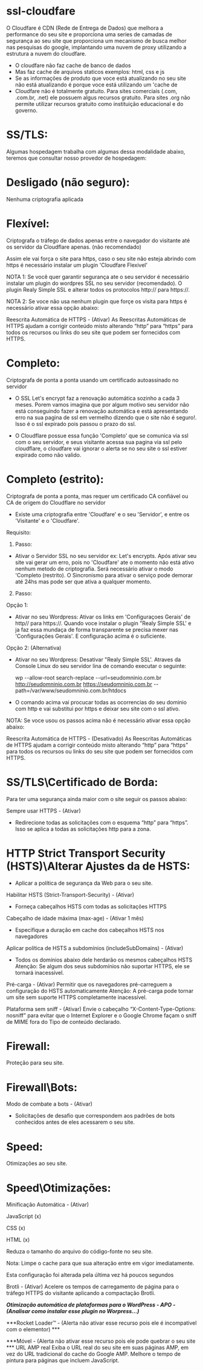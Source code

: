 # ssl-cloudfare

O Cloudfare é CDN (Rede de Entrega de Dados) que melhora a performance do seu site e proporciona uma series de camadas de segurança ao seu site que proporciona um mecanismo de busca melhor nas pesquisas do google, implantando uma nuvem de proxy utilizando a estrutura a nuvem do cloudfare.

- O cloudfare não faz cache de banco de dados
- Mas faz cache de arquivos staticos exemplos: html, css e js
- Se as informações de produto que voce está atualizando no seu site não está atualizando é porque voce está utilizando um 'cache de 
- Cloudfare não é totalmente gratuito. Para sites comerciais (.com, .com.br, .net) ele possuem algus recursos gratuito. Para sites .org não permite utilizar recursos gratuito como instituição educacional e do governo.


# SS/TLS:

Algumas hospedagem trabalha com algumas dessa modalidade abaixo, teremos que consultar nosso provedor de hospedagem:

# Desligado (não seguro): 

Nenhuma criptografia aplicada

# Flexível: 

Criptografa o tráfego de dados apenas entre o navegador do visitante até os servidor da Cloudflare apenas. (não recomendado)

Assim ele vai força o site para https, caso o seu site não esteja abrindo com https é necessário instalar um plugin 'Cloudfare Flexivel'

NOTA 1: Se você quer garantir segurança ate o seu servidor é necessário instalar um plugin do wordpres SSL no seu servidor (recomendado). O plugin Realy Simple  SSL e alterar todos os protocolos http:// para https://.

NOTA 2: Se voce não usa nenhum plugin que forçe os visita para https é necessário ativar essa opção abaixo:

Reescrita Automática de HTTPS - (Ativar)
As Reescritas Automáticas de HTTPS ajudam a corrigir conteúdo misto alterando “http” para “https” para todos os recursos ou links do seu site que podem ser fornecidos com HTTPS.
 
# Completo: 

Criptografa de ponta a ponta usando um certificado autoassinado no servidor

- O SSL Let's encrypt faz a renovação automática sozinho a cada 3 meses. Porem vamos imagina que por algum motivo seu servidor não está conseguindo fazer a renovação automática e está apresentando erro na sua pagina de ssl em vermelho dizendo que o site não é seguro!. Isso é o ssl expirado pois passou o prazo do ssl. 

- O Cloudflare possue essa função 'Completo' que se comunica via ssl com o seu servidor, e seus visitante acessa sua pagina via ssl pelo cloudflare, o cloudfare vai ignorar o alerta se no seu site o ssl estiver expirado como não valido.

# Completo (estrito): 

Criptografa de ponta a ponta, mas requer um certificado CA confiável ou CA de origem do Cloudflare no servidor

* Existe uma criptografia entre 'Cloudfare' e o seu 'Servidor', e entre os 'Visitante' e o 'Cloudfare'.

Requisito:

1. Passo:
- Ativar o Servidor SSL no seu servidor ex: Let's encrypts. Após ativar seu site vai gerar um erro, pois no 'Cloudfare' ate o momento não está ativo nenhum metodo de criptografia. Será necessário ativar o modo 'Completo (restrito). O Sincronismo para ativar o serviço pode demorar até 24hs mas pode ser que ativa a qualquer momento.

2. Passo:
  
  Opção 1:

- Ativar no seu Wordpress: Ativar os links em 'Configuraçoes Gerais' de http// para https://. Quando voce instalar o plugin "Realy Simple SSL' e ja faz essa mundaça de forma transparente se precisa mexer nas 'Configurações Gerais'. E configuração acima é o suficiente.

 Opção 2: (Alternativa)
 
 - Ativar no seu Wordpress: Desativar "Realy Simple SSL'. Atraves da Console Linux do seu servidor lina de comando executar o seguinte:
 
   wp --allow-root search-replace --url=seudomninio.com.br http://seudomninio.com.br https://seudomninio.com.br --path=/var/www/seudomninio.com.br/htdocs

* O comando acima vai procucar todas as ocorrencias do seu dominio com http e vai substitui por https e deixar seu site com o ssl ativo.

NOTA: Se voce usou os passos acima não é necessário ativar essa opção abaixo:

Reescrita Automática de HTTPS - (Desativado)
As Reescritas Automáticas de HTTPS ajudam a corrigir conteúdo misto alterando “http” para “https” para todos os recursos ou links do seu site que podem ser fornecidos com HTTPS.

# SS/TLS\Certificado de Borda:

Para ter uma segurança ainda maior com o site seguir os passos abaixo:

Sempre usar HTTPS - (Ativar)

* Redirecione todas as solicitações com o esquema “http” para “https”. Isso se aplica a todas as solicitações http para a zona.

# HTTP Strict Transport Security (HSTS)\Alterar Ajustes da de HSTS:

* Aplicar a política de segurança da Web para o seu site.

Habilitar HSTS (Strict-Transport-Security) - (Ativar)

* Forneça cabeçalhos HSTS com todas as solicitações HTTPS

Cabeçalho de idade máxima (max-age) - (Ativar 1 mês)

* Especifique a duração em cache dos cabeçalhos HSTS nos navegadores

Aplicar política de HSTS a subdomínios (includeSubDomains) - (Ativar)

* Todos os domínios abaixo dele herdarão os mesmos cabeçalhos HSTS
Atenção: Se algum dos seus subdomínios não suportar HTTPS, ele se tornará inacessível.


Pré-carga - (Ativar)
Permitir que os navegadores pré-carreguem a configuração do HSTS automaticamente
Atenção: A pré-carga pode tornar um site sem suporte HTTPS completamente inacessível.

Plataforma sem sniff - (Ativar)
Envie o cabeçalho “X-Content-Type-Options: nosniff” para evitar que o Internet Explorer e o Google Chrome façam o sniff de MIME fora do Tipo de conteúdo declarado.

# Firewall:

Proteção para seu site.

# Firewall\Bots:

Modo de combate a bots - (Ativar)

* Solicitações de desafio que correspondem aos padrões de bots conhecidos antes de eles acessarem o seu site.

# Speed:

Otimizações ao seu site.

# Speed\Otimizações: 

Minificação Automática - (Ativar)

JavaScript (x)

CSS (x)

HTML (x)

Reduza o tamanho do arquivo do código-fonte no seu site.

Nota: Limpe o cache para que sua alteração entre em vigor imediatamente.

Esta configuração foi alterada pela última vez há poucos segundos

Brotli - (Ativar)
Acelere os tempos de carregamento de página para o tráfego HTTPS do visitante aplicando a compactação Brotli.

***Otimização automática de plataformas para o WordPress - APO - (Analisar como instalar esse plugin no Worpress...)***

***Rocket Loader™ - (Alerta não ativar esse recurso pois ele é incompativel com o elementor) ***

***Móvel - (Alerta não ativar esse recurso pois ele pode quebrar o seu site ***
URL AMP real
Exiba o URL real do seu site em suas páginas AMP, em vez do URL tradicional do cache do Google AMP.
Melhore o tempo de pintura para páginas que incluem JavaScript.
